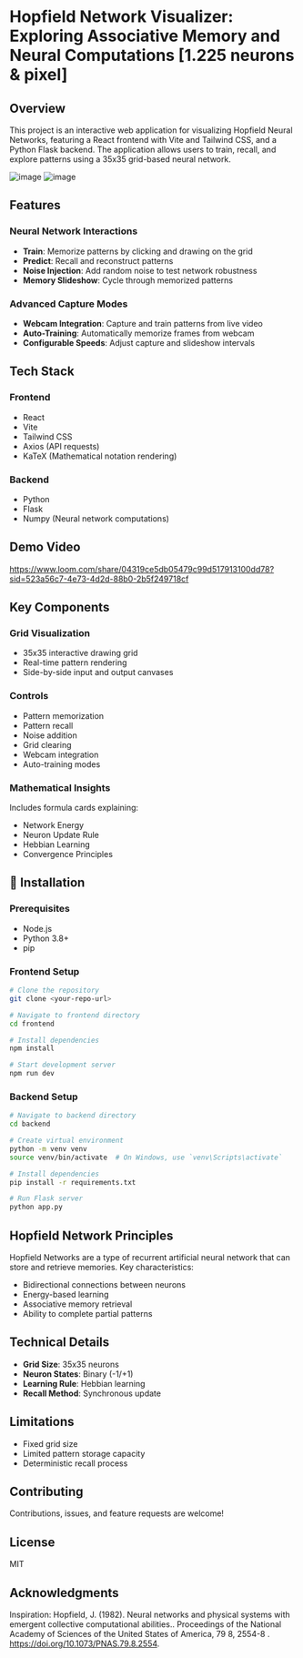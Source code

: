 # Hopfield Network Visualizer: Exploring Associative Memory and Neural Computations [1.225 neurons & pixel]

## Overview

This project is an interactive web application for visualizing Hopfield Neural Networks, featuring a React frontend with Vite and Tailwind CSS, and a Python Flask backend. The application allows users to train, recall, and explore patterns using a 35x35 grid-based neural network.

![image](https://github.com/user-attachments/assets/0a66bc04-64f3-4888-91e5-1d6cecc45842)
![image](https://github.com/user-attachments/assets/60d143df-0518-4800-bfaa-9ba47d91b388)



## Features

### Neural Network Interactions
- **Train**: Memorize patterns by clicking and drawing on the grid
- **Predict**: Recall and reconstruct patterns
- **Noise Injection**: Add random noise to test network robustness
- **Memory Slideshow**: Cycle through memorized patterns

### Advanced Capture Modes
- **Webcam Integration**: Capture and train patterns from live video
- **Auto-Training**: Automatically memorize frames from webcam
- **Configurable Speeds**: Adjust capture and slideshow intervals

## Tech Stack

### Frontend
- React
- Vite
- Tailwind CSS
- Axios (API requests)
- KaTeX (Mathematical notation rendering)

### Backend
- Python
- Flask
- Numpy (Neural network computations)

## Demo Video

https://www.loom.com/share/04319ce5db05479c99d517913100dd78?sid=523a56c7-4e73-4d2d-88b0-2b5f249718cf

## Key Components

### Grid Visualization
- 35x35 interactive drawing grid
- Real-time pattern rendering
- Side-by-side input and output canvases

### Controls
- Pattern memorization
- Pattern recall
- Noise addition
- Grid clearing
- Webcam integration
- Auto-training modes

### Mathematical Insights
Includes formula cards explaining:
- Network Energy
- Neuron Update Rule
- Hebbian Learning
- Convergence Principles

## 🔧 Installation

### Prerequisites
- Node.js
- Python 3.8+
- pip

### Frontend Setup
```bash
# Clone the repository
git clone <your-repo-url>

# Navigate to frontend directory
cd frontend

# Install dependencies
npm install

# Start development server
npm run dev
```

### Backend Setup
```bash
# Navigate to backend directory
cd backend

# Create virtual environment
python -m venv venv
source venv/bin/activate  # On Windows, use `venv\Scripts\activate`

# Install dependencies
pip install -r requirements.txt

# Run Flask server
python app.py
```

## Hopfield Network Principles

Hopfield Networks are a type of recurrent artificial neural network that can store and retrieve memories. Key characteristics:
- Bidirectional connections between neurons
- Energy-based learning
- Associative memory retrieval
- Ability to complete partial patterns

## Technical Details

- **Grid Size**: 35x35 neurons
- **Neuron States**: Binary (-1/+1)
- **Learning Rule**: Hebbian learning
- **Recall Method**: Synchronous update

## Limitations
- Fixed grid size
- Limited pattern storage capacity
- Deterministic recall process

## Contributing
Contributions, issues, and feature requests are welcome!

## License
MIT

##  Acknowledgments
Inspiration:
Hopfield, J. (1982). Neural networks and physical systems with emergent collective computational abilities.. Proceedings of the National Academy of Sciences of the United States of America, 79 8, 2554-8 . https://doi.org/10.1073/PNAS.79.8.2554.
